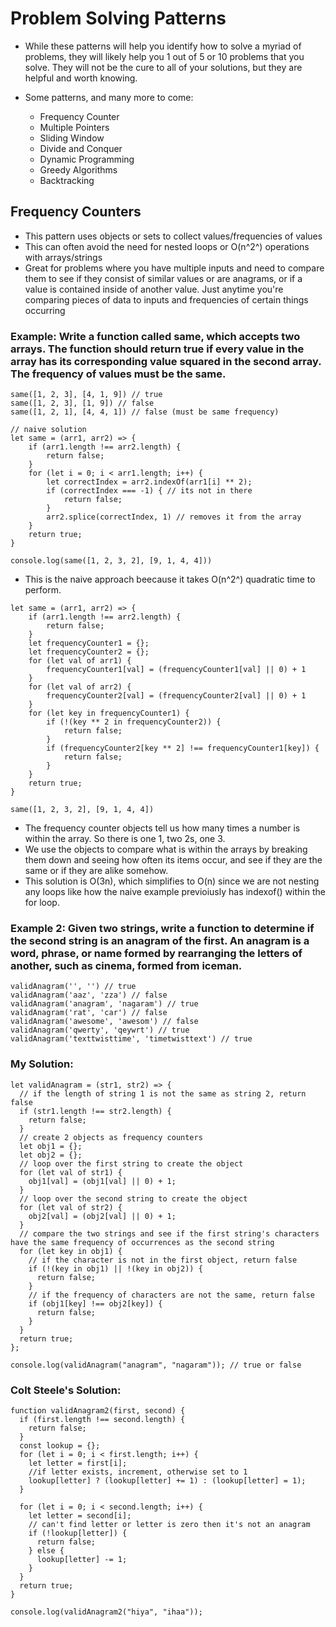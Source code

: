 # Problem Solving Patterns

- While these patterns will help you identify how to solve a myriad of problems, they will likely help you 1 out of 5 or 10 problems that you solve. They will not be the cure to all of your solutions, but they are helpful and worth knowing.

- Some patterns, and many more to come:
  - Frequency Counter
  - Multiple Pointers
  - Sliding Window
  - Divide and Conquer
  - Dynamic Programming
  - Greedy Algorithms
  - Backtracking

## Frequency Counters

- This pattern uses objects or sets to collect values/frequencies of values
- This can often avoid the need for nested loops or O(n^2^) operations with arrays/strings
- Great for problems where you have multiple inputs and need to compare them to see if they consist of similar values or are anagrams, or if a value is contained inside of another value. Just anytime you're comparing pieces of data to inputs and frequencies of certain things occurring

### Example: Write a function called same, which accepts two arrays. The function should return true if every value in the array has its corresponding value squared in the second array. The frequency of values must be the same.

```
same([1, 2, 3], [4, 1, 9]) // true
same([1, 2, 3], [1, 9]) // false
same([1, 2, 1], [4, 4, 1]) // false (must be same frequency)

// naive solution
let same = (arr1, arr2) => {
    if (arr1.length !== arr2.length) {
        return false;
    }
    for (let i = 0; i < arr1.length; i++) {
        let correctIndex = arr2.indexOf(arr1[i] ** 2);
        if (correctIndex === -1) { // its not in there
            return false;
        }
        arr2.splice(correctIndex, 1) // removes it from the array
    }
    return true;
}

console.log(same([1, 2, 3, 2], [9, 1, 4, 4]))
```

- This is the naive approach beecause it takes O(n^2^) quadratic time to perform.

```
let same = (arr1, arr2) => {
    if (arr1.length !== arr2.length) {
        return false;
    }
    let frequencyCounter1 = {};
    let frequencyCounter2 = {};
    for (let val of arr1) {
        frequencyCounter1[val] = (frequencyCounter1[val] || 0) + 1
    }
    for (let val of arr2) {
        frequencyCounter2[val] = (frequencyCounter2[val] || 0) + 1
    }
    for (let key in frequencyCounter1) {
        if (!(key ** 2 in frequencyCounter2)) {
            return false;
        }
        if (frequencyCounter2[key ** 2] !== frequencyCounter1[key]) {
            return false;
        }
    }
    return true;
}

same([1, 2, 3, 2], [9, 1, 4, 4])
```

- The frequency counter objects tell us how many times a number is within the array. So there is one 1, two 2s, one 3.
- We use the objects to compare what is within the arrays by breaking them down and seeing how often its items occur, and see if they are the same or if they are alike somehow.
- This solution is O(3n), which simplifies to O(n) since we are not nesting any loops like how the naive example previoiusly has indexof() within the for loop.

### Example 2: Given two strings, write a function to determine if the second string is an anagram of the first. An anagram is a word, phrase, or name formed by rearranging the letters of another, such as cinema, formed from iceman.

```
validAnagram('', '') // true
validAnagram('aaz', 'zza') // false
validAnagram('anagram', 'nagaram') // true
validAnagram('rat', 'car') // false
validAnagram('awesome', 'awesom') // false
validAnagram('qwerty', 'qeywrt') // true
validAnagram('texttwisttime', 'timetwisttext') // true
```

### My Solution:

```
let validAnagram = (str1, str2) => {
  // if the length of string 1 is not the same as string 2, return false
  if (str1.length !== str2.length) {
    return false;
  }
  // create 2 objects as frequency counters
  let obj1 = {};
  let obj2 = {};
  // loop over the first string to create the object
  for (let val of str1) {
    obj1[val] = (obj1[val] || 0) + 1;
  }
  // loop over the second string to create the object
  for (let val of str2) {
    obj2[val] = (obj2[val] || 0) + 1;
  }
  // compare the two strings and see if the first string's characters have the same frequency of occurrences as the second string
  for (let key in obj1) {
    // if the character is not in the first object, return false
    if (!(key in obj1) || !(key in obj2)) {
      return false;
    }
    // if the frequency of characters are not the same, return false
    if (obj1[key] !== obj2[key]) {
      return false;
    }
  }
  return true;
};

console.log(validAnagram("anagram", "nagaram")); // true or false
```

### Colt Steele's Solution:

```
function validAnagram2(first, second) {
  if (first.length !== second.length) {
    return false;
  }
  const lookup = {};
  for (let i = 0; i < first.length; i++) {
    let letter = first[i];
    //if letter exists, increment, otherwise set to 1
    lookup[letter] ? (lookup[letter] += 1) : (lookup[letter] = 1);
  }

  for (let i = 0; i < second.length; i++) {
    let letter = second[i];
    // can't find letter or letter is zero then it's not an anagram
    if (!lookup[letter]) {
      return false;
    } else {
      lookup[letter] -= 1;
    }
  }
  return true;
}

console.log(validAnagram2("hiya", "ihaa"));
```
